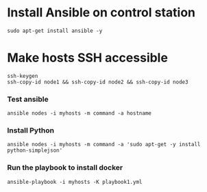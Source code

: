 
# Install Ansible on control station
```
sudo apt-get install ansible -y
```

# Make hosts SSH accessible
```
ssh-keygen
ssh-copy-id node1 && ssh-copy-id node2 && ssh-copy-id node3
```


### Test ansible
```
ansible nodes -i myhosts -m command -a hostname
```

### Install Python 
```
ansible nodes -i myhosts -m command -a 'sudo apt-get -y install python-simplejson'
```

### Run the playbook to install docker
```
ansible-playbook -i myhosts -K playbook1.yml
```